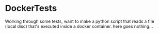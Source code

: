 # DockerTests
Working through some tests, want to make a python script that reads a file (local disc) that's executed inside a docker container.  here goes nothing...
